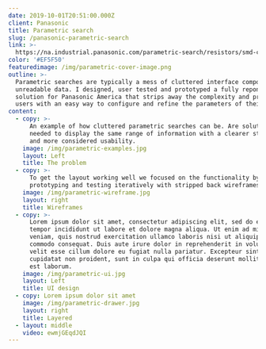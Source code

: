 ```yaml
---
date: 2019-10-01T20:51:00.000Z
client: Panasonic
title: Parametric search
slug: /panasonic-parametric-search
link: >-
  https://na.industrial.panasonic.com/parametric-search/resistors/smd-chip-resistors/high-power-anti-surge-high-voltage
color: '#EF5F50'
featuredimage: /img/parametric-cover-image.png
outline: >-
  Parametric searches are typically a mess of cluttered interface components and
  unreadable data. I designed, user tested and prototyped a fully reponsive
  solution for Panasonic America that strips away the complexity and provides
  users with an easy way to configure and refine the parameters of their search.
content:
  - copy: >-
      An example of how cluttered parametric searches can be. Are solution
      needed to display the same range of information with a clearer structure
      and more considered usability.
    image: /img/parametric-examples.jpg
    layout: Left
    title: The problem
  - copy: >-
      To get the layout working well we focused on the functionality by
      prototyping and testing iteratively with stripped back wireframes.
    image: /img/parametric-wireframe.jpg
    layout: right
    title: Wireframes
  - copy: >-
      Lorem ipsum dolor sit amet, consectetur adipiscing elit, sed do eiusmod
      tempor incididunt ut labore et dolore magna aliqua. Ut enim ad minim
      veniam, quis nostrud exercitation ullamco laboris nisi ut aliquip ex ea
      commodo consequat. Duis aute irure dolor in reprehenderit in voluptate
      velit esse cillum dolore eu fugiat nulla pariatur. Excepteur sint occaecat
      cupidatat non proident, sunt in culpa qui officia deserunt mollit anim id
      est laborum.
    image: /img/parametric-ui.jpg
    layout: Left
    title: UI design
  - copy: Lorem ipsum dolor sit amet
    image: /img/parametric-drawer.jpg
    layout: right
    title: Layered
  - layout: middle
    video: ewmjGEqdJQI
---
```


